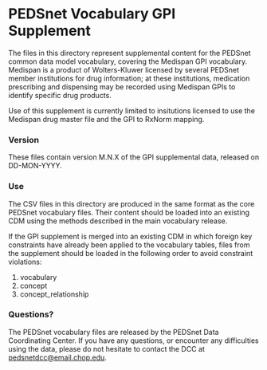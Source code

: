 # PEDSnet Vocabulary GPI Supplement

The files in this directory represent supplemental content for the PEDSnet common data model vocabulary, covering the Medispan GPI vocabulary.  Medispan is a product of Wolters-Kluwer licensed by several PEDSnet member institutions for drug information; at these institutions, medication prescribing and dispensing may be recorded using Medispan GPIs to identify specific drug products.

Use of this supplement is currently limited to insitutions licensed to use the Medispan drug master file and the GPI to RxNorm mapping.

### Version

These files contain version M.N.X of the GPI supplemental data, released on DD-MON-YYYY.

### Use

The CSV files in this directory are produced in the same format as the core PEDSnet vocabulary files.  Their content should be loaded into an existing CDM using the methods described in the main vocabulary release.

If the GPI supplement is merged into an existing CDM in which foreign key constraints have already been applied to the vocabulary tables, files from the supplement should be loaded in the following order to avoid constraint violations:

  1. vocabulary
  2. concept
  3. concept_relationship

### Questions?

The PEDSnet vocabulary files are released by the PEDSnet Data Coordinating Center.  If you have any questions, or encounter any difficulties using the data, please do not hesitate to contact the DCC at [pedsnetdcc@email.chop.edu](mailto:pedsnetdcc@email.chop.edu).




